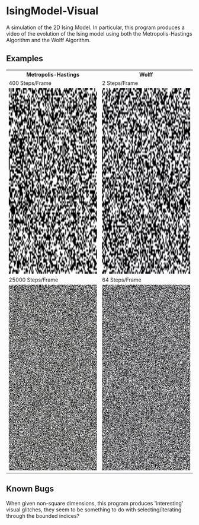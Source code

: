 # IsingModel-Visual
A simulation of the 2D Ising Model. In particular, this program produces a video of the evolution of the 
Ising model using both the Metropolis-Hastings Algorithm and the Wolff Algorithm.


## Examples

<table style="width:100%">
  <tr>
    <th>Metropolis-Hastings</th>
    <th>Wolff</th>
  </tr>
    <tr>
    <td>400 Steps/Frame</td>
    <td>2 Steps/Frame</td>
  </tr>
  <tr>
    <td><img src="examples/metropolis_examples/metropolis_example1.gif" width="500" height="500"/></td>
    <td><img src="examples/wolff_examples/wolff_example1.gif"  width="500" height="500"/></td>
  </tr>
    <tr>
    <td>25000 Steps/Frame</td>
    <td>64 Steps/Frame</td>
  </tr>
    <tr>
    <td><img src="examples/metropolis_examples/metropolis_example2.gif" width="500" height="500"/></td>
    <td><img src="examples/wolff_examples/wolff_example2.gif"  width="500" height="500"/></td>
  </tr>
</table>


## Known Bugs
When given non-square dimensions, this program produces 'interesting' visual glitches, they seem to be something to do 
with selecting/iterating through the bounded indices?
